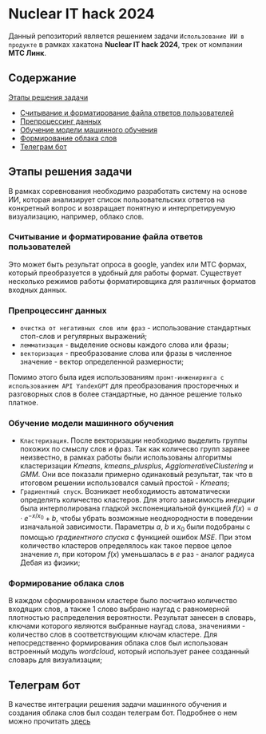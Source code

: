 # Nuclear IT hack 2024

Данный репозиторий является решением задачи ```Использование ИИ в продукте``` в рамках хакатона __Nuclear IT hack 2024__, трек от компании __MTC Линк__.

## Содержание

[Этапы решения задачи](#этапы-решения-задачи)
  - [Считывание и форматирование файла ответов пользователей](#считывание-и-форматирование-файла-ответов-пользователей)
  - [Препроцессинг данных](#препроцессинг-данных)
  - [Обучение модели машинного обучения](#обучение-модели-машинного-обучения)
  - [Формирование облака слов](#формирование-облака-слов)
  - [Телеграм бот](#телеграм-бот)

## Этапы решения задачи

В рамках соревнования необходимо разработать систему на основе ИИ, которая анализирует список пользовательских ответов на конкретный вопрос и возвращает понятную и интерпретируемую визуализацию, например, облако слов.

### Считывание и форматирование файла ответов пользователей 

Это может быть результат опроса в google, yandex или МТС формах, который преобразуется в удобный для работы формат. Существует несколько режимов работы форматировщика для различных форматов входных данных.

### Препроцессинг данных

- ```очистка от негативных слов или фраз``` - использование стандартных стоп-слов и регулярных выражений;
- ```лемматизация``` - выделение основы каждого слова или фразы;
- ```векторизация``` - преобразование слова или фразы в численное значение - вектор определенной размерности;

Помимо этого была идея использованиям ```промт-инжениринга с использованием API YandexGPT``` для преобразования просторечных и разговорных слов в более стандартные, но данное решение только платное.
  
### Обучение модели машинного обучения

- ```Кластеризация```. После векторизации необходимо выделить группы похожих по смыслу слов и фраз. Так как количесво групп заранее неизвестно, в рамках работы были использованы алгоритмы кластеризации *Kmeans*, *kmeans_plusplus*, *AgglomerativeClustering* и *GMM*. Они все показали примерно одинаковый результат, так что в итоговом решении использовался самый простой - *Kmeans*;
- ```Градиентный спуск```. Возникает необходимость автоматически определять количество кластеров. Для этого зависимость *инерции* была интерполирована гладкой экспоненциальной функцией $f(x) = a \cdot e^{-x/x_0} + b$, чтобы убрать возможные неоднородности в поведении изначальной зависимости. Параметры $a$, $b$ и $x_0$ были подобраны с помощью *градиентного спуска* с функцией ошибок *MSE*. При этом количество кластеров определялось как такое первое целое значение $n$, при котором $f(x)$ уменьшалась в $e$ раз - аналог радиуса Дебая из физики;
  
### Формирование облака слов

В каждом сформированном кластере было посчитано количество входящих слов, а также 1 слово выбрано наугад с равномерной плотностью распределения вероятности. Результат занесен в словарь, ключами которого являются выбранные наугад слова, значениями - количество слов в соответствующим ключам кластере. Для непосредственно формирования облака слов был использован встроенный модуль *wordcloud*, который использует ранее созданный словарь для визуализации;

## Телеграм бот

В качестве интеграции решения задачи машинного обучения и создания облака слов был создан телеграм бот. Подробнее о нем можно прочитать [здесь](./tg_bot/README.md)
